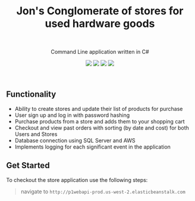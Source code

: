﻿<h1 align="center">  Jon's Conglomerate of stores for used hardware goods </h1> <br>
<p align="center">
  Command Line application written in C#
</p>

<p align="center"><img src="https://img.shields.io/badge/Amazon AWS-FF9900?style=for-the-badge&logo=amazonaws&logoColor=white" />  <img src="https://img.shields.io/badge/Microsoft%20SQL%20Server-CC2927?style=for-the-badge&logo=microsoft%20sql%20server&logoColor=white"  />  <img src="https://img.shields.io/badge/.NET-512BD4?style=for-the-badge&logo=dotnet&logoColor=white" />  <img src="https://img.shields.io/badge/C%23-239120?style=for-the-badge&logo=c-sharp&logoColor=white" /></p>
<br>

## Functionality

* Ability to create stores and update their list of products for purchase
* User sign up and log in with password hashing
* Purchase products from a store and adds them to your shopping cart
* Checkout and view past orders with sorting (by date and cost) for both Users and Stores
* Database connection using SQL Server and AWS
* Implements logging for each significant event in the application

## Get Started

To checkout the store application use the following steps:

> navigate to `http://p1webapi-prod.us-west-2.elasticbeanstalk.com`
